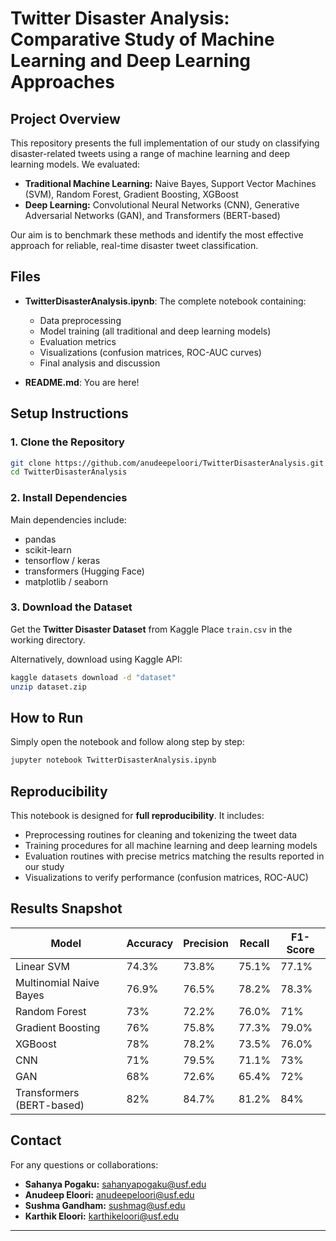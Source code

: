 # Twitter Disaster Analysis: Comparative Study of Machine Learning and Deep Learning Approaches

## Project Overview

This repository presents the full implementation of our study on classifying disaster-related tweets using a range of machine learning and deep learning models. We evaluated:

* **Traditional Machine Learning:** Naive Bayes, Support Vector Machines (SVM), Random Forest, Gradient Boosting, XGBoost
* **Deep Learning:** Convolutional Neural Networks (CNN), Generative Adversarial Networks (GAN), and Transformers (BERT-based)

Our aim is to benchmark these methods and identify the most effective approach for reliable, real-time disaster tweet classification.

## Files

* **TwitterDisasterAnalysis.ipynb**:
  The complete notebook containing:

  * Data preprocessing
  * Model training (all traditional and deep learning models)
  * Evaluation metrics
  * Visualizations (confusion matrices, ROC-AUC curves)
  * Final analysis and discussion

* **README.md**:
  You are here!

## Setup Instructions

### 1. Clone the Repository

```bash
git clone https://github.com/anudeepeloori/TwitterDisasterAnalysis.git
cd TwitterDisasterAnalysis
```

### 2. Install Dependencies

Main dependencies include:

* pandas
* scikit-learn
* tensorflow / keras
* transformers (Hugging Face)
* matplotlib / seaborn

### 3. Download the Dataset

Get the **Twitter Disaster Dataset** from Kaggle
Place `train.csv` in the working directory.

Alternatively, download using Kaggle API:

```bash
kaggle datasets download -d "dataset"
unzip dataset.zip
```

## How to Run

Simply open the notebook and follow along step by step:

```bash
jupyter notebook TwitterDisasterAnalysis.ipynb
```



## Reproducibility

This notebook is designed for **full reproducibility**. It includes:

* Preprocessing routines for cleaning and tokenizing the tweet data
* Training procedures for all machine learning and deep learning models
* Evaluation routines with precise metrics matching the results reported in our study
* Visualizations to verify performance (confusion matrices, ROC-AUC)


## Results Snapshot

| Model                     | Accuracy | Precision | Recall | F1-Score |
| ------------------------- | -------- | --------- | ------ | -------- |
| Linear SVM                | 74.3%    | 73.8%     | 75.1%  | 77.1%    |
| Multinomial Naive Bayes   | 76.9%    | 76.5%     | 78.2%  | 78.3%    |
| Random Forest             | 73%      | 72.2%     | 76.0%  | 71%      |
| Gradient Boosting         | 76%      | 75.8%     | 77.3%  | 79.0%    |
| XGBoost                   | 78%      | 78.2%     | 73.5%  | 76.0%    |
| CNN                       | 71%      | 79.5%     | 71.1%  | 73%      |
| GAN                       | 68%      | 72.6%     | 65.4%  | 72%      |
| Transformers (BERT-based) | 82%      | 84.7%     | 81.2%  | 84%      |



## Contact

For any questions or collaborations:

* **Sahanya Pogaku:** [sahanyapogaku@usf.edu](mailto:sahanyapogaku@usf.edu)
* **Anudeep Eloori:** [anudeepeloori@usf.edu](mailto:anudeepeloori@usf.edu)
* **Sushma Gandham:** [sushmag@usf.edu](mailto:sushmag@usf.edu)
* **Karthik Eloori:** [karthikeloori@usf.edu](mailto:karthikeloori@usf.edu)

---

